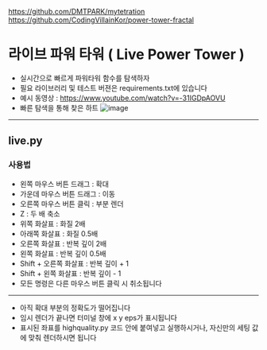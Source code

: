 https://github.com/DMTPARK/mytetration
https://github.com/CodingVillainKor/power-tower-fractal
# 라이브 파워 타워 ( Live Power Tower )
- 실시간으로 빠르게 파워타워 함수를 탐색하자
- 필요 라이브러리 및 테스트 버젼은 requirements.txt에 있습니다
- 예시 동영상 : https://www.youtube.com/watch?v=-31IGDpAOVU
- 빠른 탐색을 통해 찾은 하트
![image](https://github.com/kysth0707/LivePowerTower/assets/83905675/34d75cf1-a793-411e-89e9-83424edf0238)

---------
## live.py
### 사용법
- 왼쪽 마우스 버튼 드래그 : 확대
- 가운데 마우스 버튼 드래그 : 이동
- 오른쪽 마우스 버튼 클릭 : 부분 렌더
- Z : 두 배 축소
- 위쪽 화살표 : 화질 2배
- 아래쪽 화살표 : 화질 0.5배
- 오른쪽 화살표 : 반복 깊이 2배
- 왼쪽 화살표 : 반복 깊이 0.5배
- Shift + 오른쪽 화살표 : 반복 깊이 + 1
- Shift + 왼쪽 화살표 : 반복 깊이 - 1
- 모든 명령은 다른 마우스 버튼 클릭 시 취소됩니다
-----------
- 아직 확대 부분의 정확도가 떨어집니다
- 임시 렌더가 끝나면 터미널 창에 x y eps가 표시됩니다
- 표시된 좌표를 highquality.py 코드 안에 붙여넣고 실행하시거나, 자신만의 세팅 값에 맞춰 렌더하시면 됩니다